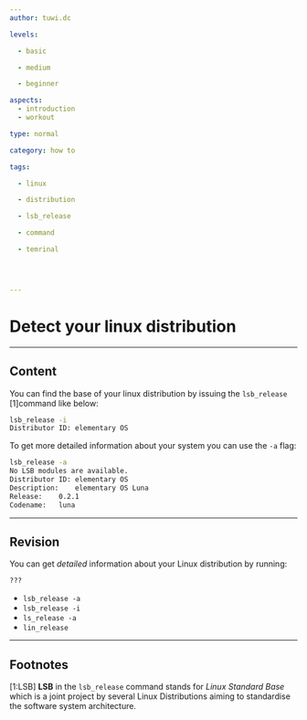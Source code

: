 ```yaml
---
author: tuwi.dc

levels:

  - basic

  - medium

  - beginner

aspects:
  - introduction
  - workout

type: normal

category: how to

tags:

  - linux

  - distribution

  - lsb_release

  - command

  - temrinal




---
```


# Detect your linux distribution

---
## Content

You can find the base of your linux distribution by issuing the `lsb_release` [1]command like below:
```bash
lsb_release -i
Distributor ID:	elementary OS
```

To get more detailed information about your system you can use the `-a` flag:

```bash
lsb_release -a
No LSB modules are available.
Distributor ID:	elementary OS
Description:	elementary OS Luna
Release:	0.2.1
Codename:	luna
```

---
## Revision

You can get *detailed* information about your Linux distribution by running:
```bash
???
```

* `lsb_release -a`
* `lsb_release -i`
* `ls_release -a`
* `lin_release`

---
## Footnotes
[1:LSB]
**LSB** in the `lsb_release` command stands for *Linux Standard Base* which is a joint project by several Linux Distributions aiming to standardise the software system architecture.
 
